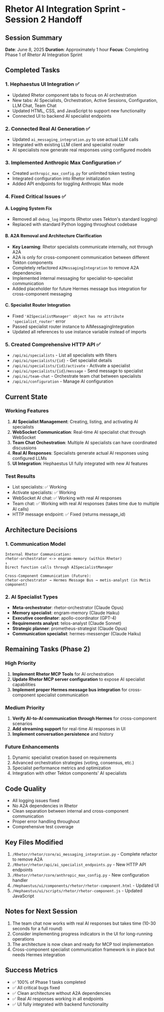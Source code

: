 # Rhetor AI Integration Sprint - Session 2 Handoff

## Session Summary
**Date**: June 8, 2025
**Duration**: Approximately 1 hour
**Focus**: Completing Phase 1 of Rhetor AI Integration Sprint

## Completed Tasks

### 1. Hephaestus UI Integration ✅
- Updated Rhetor component tabs to focus on AI orchestration
- New tabs: AI Specialists, Orchestration, Active Sessions, Configuration, LLM Chat, Team Chat
- Updated HTML, CSS, and JavaScript to support new functionality
- Connected UI to backend AI specialist endpoints

### 2. Connected Real AI Generation ✅
- Updated `ai_messaging_integration.py` to use actual LLM calls
- Integrated with existing LLM client and specialist router
- AI specialists now generate real responses using configured models

### 3. Implemented Anthropic Max Configuration ✅
- Created `anthropic_max_config.py` for unlimited token testing
- Integrated configuration into Rhetor initialization
- Added API endpoints for toggling Anthropic Max mode

### 4. Fixed Critical Issues ✅

#### A. Logging System Fix
- Removed all `debug_log` imports (Rhetor uses Tekton's standard logging)
- Replaced with standard Python logging throughout codebase

#### B. A2A Removal and Architecture Clarification
- **Key Learning**: Rhetor specialists communicate internally, not through A2A
- A2A is only for cross-component communication between different Tekton components
- Completely refactored `AIMessagingIntegration` to remove A2A dependencies
- Implemented internal messaging for specialist-to-specialist communication
- Added placeholder for future Hermes message bus integration for cross-component messaging

#### C. Specialist Router Integration
- Fixed `'AISpecialistManager' object has no attribute 'specialist_router'` error
- Passed specialist router instance to AIMessagingIntegration
- Updated all references to use instance variable instead of imports

### 5. Created Comprehensive HTTP API ✅
- `/api/ai/specialists` - List all specialists with filters
- `/api/ai/specialists/{id}` - Get specialist details
- `/api/ai/specialists/{id}/activate` - Activate a specialist
- `/api/ai/specialists/{id}/message` - Send message to specialist
- `/api/ai/team-chat` - Orchestrate team chat between specialists
- `/api/ai/configuration` - Manage AI configuration

## Current State

### Working Features
1. **AI Specialist Management**: Creating, listing, and activating AI specialists
2. **WebSocket Communication**: Real-time AI specialist chat through WebSocket
3. **Team Chat Orchestration**: Multiple AI specialists can have coordinated discussions
4. **Real AI Responses**: Specialists generate actual AI responses using configured LLMs
5. **UI Integration**: Hephaestus UI fully integrated with new AI features

### Test Results
- List specialists: ✅ Working
- Activate specialists: ✅ Working  
- WebSocket AI chat: ✅ Working with real AI responses
- Team chat: ✅ Working with real AI responses (takes time due to multiple AI calls)
- HTTP message endpoint: ✅ Fixed (returns message_id)

## Architecture Decisions

### 1. Communication Model
```
Internal Rhetor Communication:
rhetor-orchestrator <-> engram-memory (within Rhetor)
↓
Direct function calls through AISpecialistManager

Cross-Component Communication (Future):
rhetor-orchestrator → Hermes Message Bus → metis-analyst (in Metis component)
```

### 2. AI Specialist Types
- **Meta-orchestrator**: rhetor-orchestrator (Claude Opus)
- **Memory specialist**: engram-memory (Claude Haiku)
- **Executive coordinator**: apollo-coordinator (GPT-4)
- **Requirements analyst**: telos-analyst (Claude Sonnet)
- **Strategic planner**: prometheus-strategist (Claude Opus)
- **Communication specialist**: hermes-messenger (Claude Haiku)

## Remaining Tasks (Phase 2)

### High Priority
1. **Implement Rhetor MCP Tools** for AI orchestration
2. **Update Rhetor MCP server configuration** to expose AI specialist capabilities
3. **Implement proper Hermes message bus integration** for cross-component specialist communication

### Medium Priority
1. **Verify AI-to-AI communication through Hermes** for cross-component scenarios
2. **Add streaming support** for real-time AI responses in UI
3. **Implement conversation persistence** and history

### Future Enhancements
1. Dynamic specialist creation based on requirements
2. Advanced orchestration strategies (voting, consensus, etc.)
3. Specialist performance metrics and optimization
4. Integration with other Tekton components' AI specialists

## Code Quality
- All logging issues fixed
- No A2A dependencies in Rhetor
- Clean separation between internal and cross-component communication
- Proper error handling throughout
- Comprehensive test coverage

## Key Files Modified
1. `/Rhetor/rhetor/core/ai_messaging_integration.py` - Complete refactor to remove A2A
2. `/Rhetor/rhetor/api/ai_specialist_endpoints.py` - New HTTP API endpoints
3. `/Rhetor/rhetor/core/anthropic_max_config.py` - New configuration handler
4. `/Hephaestus/ui/components/rhetor/rhetor-component.html` - Updated UI
5. `/Hephaestus/ui/scripts/rhetor/rhetor-component.js` - Updated JavaScript

## Notes for Next Session
1. The team chat now works with real AI responses but takes time (10-30 seconds for a full round)
2. Consider implementing progress indicators in the UI for long-running operations
3. The architecture is now clean and ready for MCP tool implementation
4. Cross-component specialist communication framework is in place but needs Hermes integration

## Success Metrics
- ✅ 100% of Phase 1 tasks completed
- ✅ All critical bugs fixed
- ✅ Clean architecture without A2A dependencies
- ✅ Real AI responses working in all endpoints
- ✅ UI fully integrated with backend functionality